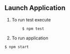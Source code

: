 ## Launch Application
1. To run test execute

```bash
		$ npm test
```
2. To run application

```bash
$ npm start
```